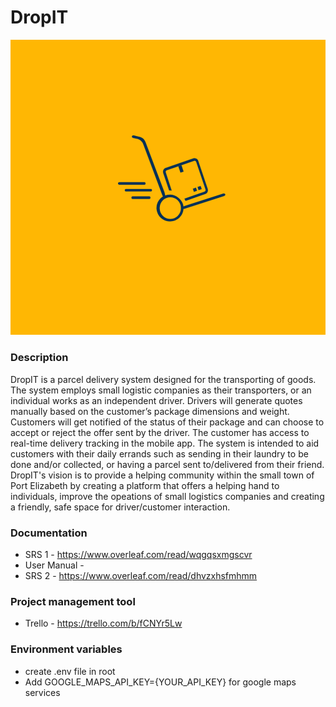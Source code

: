 # DropIT

![alt text](https://github.com/Ihlaam/DropIT/blob/main/app/assets/icon_solid.png)

### Description

DropIT is a parcel delivery system designed for the transporting of goods.  The system employs small logistic companies as their transporters, 
or an individual works as an independent driver.  Drivers will generate quotes manually based on the customer’s package dimensions and weight.  
Customers will get notified of the status of their package and can choose to accept or reject the offer sent by the driver. The customer has access to real-time 
delivery tracking in the mobile app. The system is intended to aid customers with their daily errands such as sending in their laundry to be done and/or collected,
or having a parcel sent to/delivered from their friend. DropIT's vision is to provide a helping community within the small town of Port Elizabeth by creating a 
platform that offers a helping hand to individuals, improve the opeations of small logistics companies and creating a friendly, safe space for driver/customer 
interaction.


### Documentation
- SRS 1 - https://www.overleaf.com/read/wqgqsxmgscvr
- User Manual - 
- SRS 2 - https://www.overleaf.com/read/dhvzxhsfmhmm


### Project management tool
- Trello - https://trello.com/b/fCNYr5Lw


### Environment variables
- create .env file in root  
- Add GOOGLE_MAPS_API_KEY={YOUR_API_KEY} for google maps services
